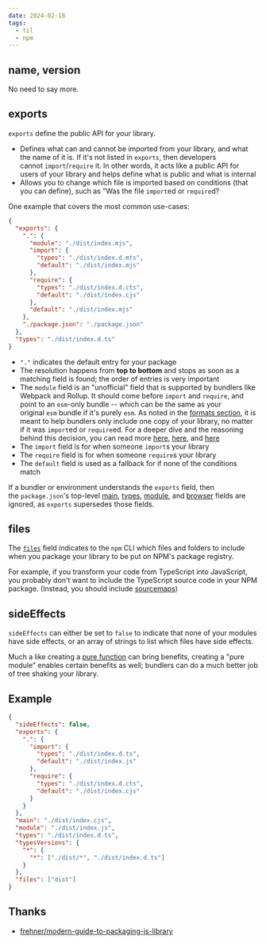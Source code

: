```yaml
---
date: 2024-02-18
tags:
  - til
  - npm
---
```


## name, version

No need to say more.


## exports

`exports` define the public API for your library.

- Defines what can and cannot be imported from your library, and what the name of it is. If it's not listed in `exports`, then developers cannot `import`/`require` it. In other words, it acts like a public API for users of your library and helps define what is public and what is internal
- Allows you to change which file is imported based on conditions (that you can define), such as "Was the file `import`ed or `require`d?

One example that covers the most common use-cases: 

```json
{
  "exports": {
    ".": {
      "module": "./dist/index.mjs",
      "import": {
        "types": "./dist/index.d.mts",
        "default": "./dist/index.mjs"
      },
      "require": {
        "types": "./dist/index.d.cts",
        "default": "./dist/index.cjs"
      },
      "default": "./dist/index.mjs"
    },
    "./package.json": "./package.json"
  },
  "types": "./dist/index.d.ts"
}
```

- `"."` indicates the default entry for your package
- The resolution happens from **top to bottom** and stops as soon as a matching field is found; the order of entries is very important
- The `module` field is an "unofficial" field that is supported by bundlers like Webpack and Rollup. It should come before `import` and `require`, and point to an `esm`-only bundle -- which can be the same as your original `esm` bundle if it's purely `esm`. As noted in the [formats section](https://github.com/frehner/modern-guide-to-packaging-js-library#output-to-esm-cjs-and-umd-formats), it is meant to help bundlers only include one copy of your library, no matter if it was `import`ed or `require`ed. For a deeper dive and the reasoning behind this decision, you can read more [here](https://github.com/webpack/webpack/issues/11014#issuecomment-641550630), [here](https://github.com/webpack/webpack/issues/11014#issuecomment-643256943), and [here](https://github.com/rollup/plugins/pull/540#issuecomment-692078443)
- The `import` field is for when someone `import`s your library
- The `require` field is for when someone `require`s your library
- The `default` field is used as a fallback for if none of the conditions match

If a bundler or environment understands the `exports` field, then the `package.json`'s top-level [main](https://github.com/frehner/modern-guide-to-packaging-js-library#set-the-main-field), [types](https://github.com/frehner/modern-guide-to-packaging-js-library#set-the-types-field), [module](https://github.com/frehner/modern-guide-to-packaging-js-library#set-the-module-field), and [browser](https://github.com/frehner/modern-guide-to-packaging-js-library#set-the-browser-field) fields are ignored, as `exports` supersedes those fields.

## files

The [`files`](https://docs.npmjs.com/cli/v8/configuring-npm/package-json#files) field indicates to the `npm` CLI which files and folders to include when you package your library to be put on NPM's package registry.

For example, if you transform your code from TypeScript into JavaScript, you probably don't want to include the TypeScript source code in your NPM package. (Instead, you should include [sourcemaps](https://github.com/frehner/modern-guide-to-packaging-js-library#create-sourcemaps))

## sideEffects

`sideEffects` can either be set to `false` to indicate that none of your modules have side effects, or an array of strings to list which files have side effects.

Much a like creating a [pure function](https://en.wikipedia.org/wiki/Pure_function) can bring benefits, creating a "pure module" enables certain benefits as well; bundlers can do a much better job of tree shaking your library.

## Example

```json
{
  "sideEffects": false,
  "exports": {
    ".": {
      "import": {
        "types": "./dist/index.d.ts",
        "default": "./dist/index.js"
      },
      "require": {
        "types": "./dist/index.d.cts",
        "default": "./dist/index.cjs"
      }
    }
  },
  "main": "./dist/index.cjs",
  "module": "./dist/index.js",
  "types": "./dist/index.d.ts",
  "typesVersions": {
    "*": {
      "*": ["./dist/*", "./dist/index.d.ts"]
    }
  },
  "files": ["dist"]
}
```


## Thanks

- [frehner/modern-guide-to-packaging-js-library](https://github.com/frehner/modern-guide-to-packaging-js-library)